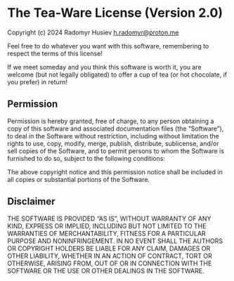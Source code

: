 # The Tea-Ware License (Version 2.0)

Copyright (c) 2024 Radomyr Husiev <h.radomyr@proton.me>

Feel free to do whatever you want with this software, remembering to respect the terms of this license!

If we meet someday and you think this software is worth it, you are welcome (but not legally obligated) to offer a cup of tea (or hot chocolate, if you prefer) in return!

## Permission

Permission is hereby granted, free of charge, to any person obtaining a copy of this software and associated documentation files (the “Software”), to deal in the Software without restriction, including without limitation the rights to use, copy, modify, merge, publish, distribute, sublicense, and/or sell copies of the Software, and to permit persons to whom the Software is furnished to do so, subject to the following conditions:

The above copyright notice and this permission notice shall be included in all copies or substantial portions of the Software.

## Disclaimer

THE SOFTWARE IS PROVIDED “AS IS”, WITHOUT WARRANTY OF ANY KIND, EXPRESS OR IMPLIED, INCLUDING BUT NOT LIMITED TO THE WARRANTIES OF MERCHANTABILITY, FITNESS FOR A PARTICULAR PURPOSE AND NONINFRINGEMENT. IN NO EVENT SHALL THE AUTHORS OR COPYRIGHT HOLDERS BE LIABLE FOR ANY CLAIM, DAMAGES OR OTHER LIABILITY, WHETHER IN AN ACTION OF CONTRACT, TORT OR OTHERWISE, ARISING FROM, OUT OF OR IN CONNECTION WITH THE SOFTWARE OR THE USE OR OTHER DEALINGS IN THE SOFTWARE.

